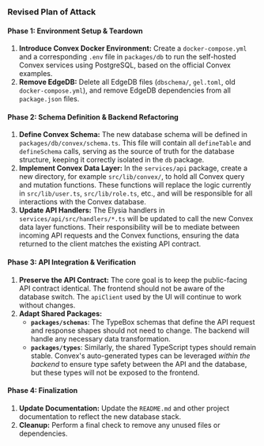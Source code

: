 ### **Revised Plan of Attack**

#### Phase 1: Environment Setup & Teardown

1.  **Introduce Convex Docker Environment:** Create a `docker-compose.yml` and a corresponding `.env` file in `packages/db` to run the self-hosted Convex services using PostgreSQL, based on the official Convex examples.
2.  **Remove EdgeDB:** Delete all EdgeDB files (`dbschema/`, `gel.toml`, old `docker-compose.yml`), and remove EdgeDB dependencies from all `package.json` files.

#### Phase 2: Schema Definition & Backend Refactoring

1.  **Define Convex Schema:** The new database schema will be defined in `packages/db/convex/schema.ts`. This file will contain all `defineTable` and `defineSchema` calls, serving as the source of truth for the database structure, keeping it correctly isolated in the `db` package.
2.  **Implement Convex Data Layer:** In the `services/api` package, create a new directory, for example `src/lib/convex/`, to hold all Convex query and mutation functions. These functions will replace the logic currently in `src/lib/user.ts`, `src/lib/role.ts`, etc., and will be responsible for all interactions with the Convex database.
3.  **Update API Handlers:** The Elysia handlers in `services/api/src/handlers/*.ts` will be updated to call the new Convex data layer functions. Their responsibility will be to mediate between incoming API requests and the Convex functions, ensuring the data returned to the client matches the existing API contract.

#### Phase 3: API Integration & Verification

1.  **Preserve the API Contract:** The core goal is to keep the public-facing API contract identical. The frontend should not be aware of the database switch. The `apiClient` used by the UI will continue to work without changes.
2.  **Adapt Shared Packages:**
    *   **`packages/schemas`**: The TypeBox schemas that define the API request and response shapes should not need to change. The backend will handle any necessary data transformation.
    *   **`packages/types`**: Similarly, the shared TypeScript types should remain stable. Convex's auto-generated types can be leveraged *within the backend* to ensure type safety between the API and the database, but these types will not be exposed to the frontend.

#### Phase 4: Finalization

1.  **Update Documentation:** Update the `README.md` and other project documentation to reflect the new database stack.
2.  **Cleanup:** Perform a final check to remove any unused files or dependencies.
